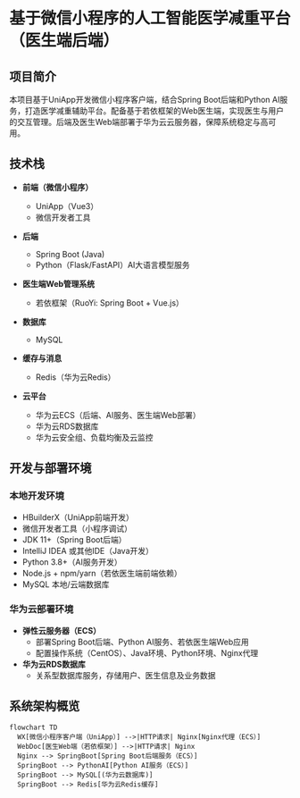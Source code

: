 # 基于微信小程序的人工智能医学减重平台（医生端后端）

## 项目简介
本项目基于UniApp开发微信小程序客户端，结合Spring Boot后端和Python AI服务，打造医学减重辅助平台。配备基于若依框架的Web医生端，实现医生与用户的交互管理。后端及医生Web端部署于华为云云服务器，保障系统稳定与高可用。

## 技术栈
- **前端（微信小程序）**  
  - UniApp（Vue3）  
  - 微信开发者工具
- **后端**  
  - Spring Boot (Java)  
  - Python（Flask/FastAPI）AI大语言模型服务
- **医生端Web管理系统**  
  - 若依框架（RuoYi: Spring Boot + Vue.js）
- **数据库**  
  - MySQL
- **缓存与消息**  
  - Redis（华为云Redis）  

- **云平台**  
  - 华为云ECS（后端、AI服务、医生端Web部署）  
  - 华为云RDS数据库  
  - 华为云安全组、负载均衡及云监控

## 开发与部署环境

### 本地开发环境
- HBuilderX（UniApp前端开发）
- 微信开发者工具（小程序调试）
- JDK 11+（Spring Boot后端）
- IntelliJ IDEA 或其他IDE（Java开发）
- Python 3.8+（AI服务开发）
- Node.js + npm/yarn（若依医生端前端依赖）
- MySQL 本地/云端数据库

### 华为云部署环境
- **弹性云服务器（ECS）**  
  - 部署Spring Boot后端、Python AI服务、若依医生端Web应用
  - 配置操作系统（CentOS）、Java环境、Python环境、Nginx代理
- **华为云RDS数据库**  
  - 关系型数据库服务，存储用户、医生信息及业务数据


## 系统架构概览

```mermaid  
flowchart TD  
  WX[微信小程序客户端（UniApp）] -->|HTTP请求| Nginx[Nginx代理（ECS）]  
  WebDoc[医生Web端（若依框架）] -->|HTTP请求| Nginx  
  Nginx --> SpringBoot[Spring Boot后端服务（ECS）]  
  SpringBoot --> PythonAI[Python AI服务（ECS）]  
  SpringBoot --> MySQL[(华为云数据库)]  
  SpringBoot --> Redis[华为云Redis缓存]  
